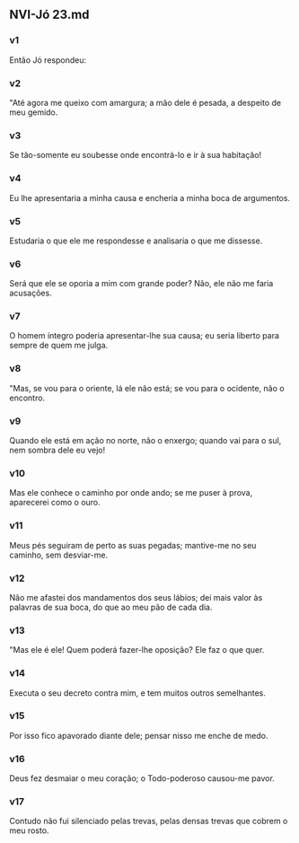 ## NVI-Jó 23.md
### v1
 Então Jó respondeu:
### v2
 "Até agora me queixo com amargura; a mão dele é pesada, a despeito de meu gemido.
### v3
 Se tão-somente eu soubesse onde encontrá-lo e ir à sua habitação!
### v4
 Eu lhe apresentaria a minha causa e encheria a minha boca de argumentos.
### v5
 Estudaria o que ele me respondesse e analisaria o que me dissesse.
### v6
 Será que ele se oporia a mim com grande poder? Não, ele não me faria acusações.
### v7
 O homem íntegro poderia apresentar-lhe sua causa; eu seria liberto para sempre de quem me julga.
### v8
 "Mas, se vou para o oriente, lá ele não está; se vou para o ocidente, não o encontro.
### v9
 Quando ele está em ação no norte, não o enxergo; quando vai para o sul, nem sombra dele eu vejo!
### v10
 Mas ele conhece o caminho por onde ando; se me puser à prova, aparecerei como o ouro.
### v11
 Meus pés seguiram de perto as suas pegadas; mantive-me no seu caminho, sem desviar-me.
### v12
 Não me afastei dos mandamentos dos seus lábios; dei mais valor às palavras de sua boca, do que ao meu pão de cada dia.
### v13
 "Mas ele é ele! Quem poderá fazer-lhe oposição? Ele faz o que quer.
### v14
 Executa o seu decreto contra mim, e tem muitos outros semelhantes.
### v15
 Por isso fico apavorado diante dele; pensar nisso me enche de medo.
### v16
 Deus fez desmaiar o meu coração; o Todo-poderoso causou-me pavor.
### v17
 Contudo não fui silenciado pelas trevas, pelas densas trevas que cobrem o meu rosto.
